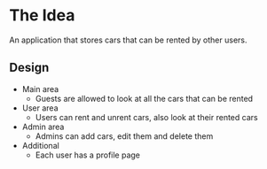 # The Idea
An application that stores cars that can be rented by other users.

## Design
* Main area
	* Guests are allowed to look at all the cars that can be rented
* User area
	* Users can rent and unrent cars, also look at their rented cars
* Admin area
	* Admins can add cars, edit them and delete them
* Additional
	* Each user has a profile page  